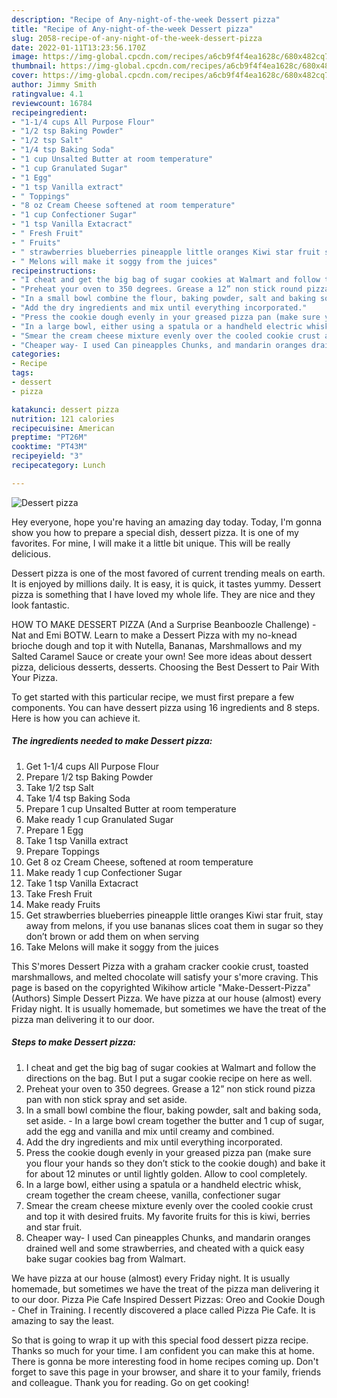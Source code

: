 ```yaml
---
description: "Recipe of Any-night-of-the-week Dessert pizza"
title: "Recipe of Any-night-of-the-week Dessert pizza"
slug: 2058-recipe-of-any-night-of-the-week-dessert-pizza
date: 2022-01-11T13:23:56.170Z
image: https://img-global.cpcdn.com/recipes/a6cb9f4f4ea1628c/680x482cq70/dessert-pizza-recipe-main-photo.jpg
thumbnail: https://img-global.cpcdn.com/recipes/a6cb9f4f4ea1628c/680x482cq70/dessert-pizza-recipe-main-photo.jpg
cover: https://img-global.cpcdn.com/recipes/a6cb9f4f4ea1628c/680x482cq70/dessert-pizza-recipe-main-photo.jpg
author: Jimmy Smith
ratingvalue: 4.1
reviewcount: 16784
recipeingredient:
- "1-1/4 cups All Purpose Flour"
- "1/2 tsp Baking Powder"
- "1/2 tsp Salt"
- "1/4 tsp Baking Soda"
- "1 cup Unsalted Butter at room temperature"
- "1 cup Granulated Sugar"
- "1 Egg"
- "1 tsp Vanilla extract"
- " Toppings"
- "8 oz Cream Cheese softened at room temperature"
- "1 cup Confectioner Sugar"
- "1 tsp Vanilla Extacract"
- " Fresh Fruit"
- " Fruits"
- " strawberries blueberries pineapple little oranges Kiwi star fruit stay away from melons if you use bananas slices coat them in sugar so they dont brown or add them on when serving"
- " Melons will make it soggy from the juices"
recipeinstructions:
- "I cheat and get the big bag of sugar cookies at Walmart and follow the directions on the bag. But I put a sugar cookie recipe on here as well."
- "Preheat your oven to 350 degrees. Grease a 12” non stick round pizza pan with non stick spray and set aside."
- "In a small bowl combine the flour, baking powder, salt and baking soda, set aside.  In a large bowl cream together the butter and 1 cup of sugar, add the egg and vanilla and mix until creamy and combined."
- "Add the dry ingredients and mix until everything incorporated."
- "Press the cookie dough evenly in your greased pizza pan (make sure you flour your hands so they don’t stick to the cookie dough) and bake it for about 12 minutes or until lightly golden. Allow to cool completely."
- "In a large bowl, either using a spatula or a handheld electric whisk, cream together the cream cheese, vanilla, confectioner sugar"
- "Smear the cream cheese mixture evenly over the cooled cookie crust and top it with desired fruits. My favorite fruits for this is kiwi, berries and star fruit."
- "Cheaper way- I used Can pineapples Chunks, and mandarin oranges drained well and some strawberries, and cheated with a quick easy bake sugar cookies bag from Walmart."
categories:
- Recipe
tags:
- dessert
- pizza

katakunci: dessert pizza 
nutrition: 121 calories
recipecuisine: American
preptime: "PT26M"
cooktime: "PT43M"
recipeyield: "3"
recipecategory: Lunch

---
```



![Dessert pizza](https://img-global.cpcdn.com/recipes/a6cb9f4f4ea1628c/680x482cq70/dessert-pizza-recipe-main-photo.jpg)

Hey everyone, hope you're having an amazing day today. Today, I'm gonna show you how to prepare a special dish, dessert pizza. It is one of my favorites. For mine, I will make it a little bit unique. This will be really delicious.

Dessert pizza is one of the most favored of current trending meals on earth. It is enjoyed by millions daily. It is easy, it is quick, it tastes yummy. Dessert pizza is something that I have loved my whole life. They are nice and they look fantastic.

HOW TO MAKE DESSERT PIZZA (And a Surprise Beanboozle Challenge) - Nat and Emi BOTW. Learn to make a Dessert Pizza with my no-knead brioche dough and top it with Nutella, Bananas, Marshmallows and my Salted Caramel Sauce or create your own! See more ideas about dessert pizza, delicious desserts, desserts. Choosing the Best Dessert to Pair With Your Pizza.


To get started with this particular recipe, we must first prepare a few components. You can have dessert pizza using 16 ingredients and 8 steps. Here is how you can achieve it.

<!--inarticleads1-->

##### The ingredients needed to make Dessert pizza:

1. Get 1-1/4 cups All Purpose Flour
1. Prepare 1/2 tsp Baking Powder
1. Take 1/2 tsp Salt
1. Take 1/4 tsp Baking Soda
1. Prepare 1 cup Unsalted Butter at room temperature
1. Make ready 1 cup Granulated Sugar
1. Prepare 1 Egg
1. Take 1 tsp Vanilla extract
1. Prepare  Toppings
1. Get 8 oz Cream Cheese, softened at room temperature
1. Make ready 1 cup Confectioner Sugar
1. Take 1 tsp Vanilla Extacract
1. Take  Fresh Fruit
1. Make ready  Fruits
1. Get  strawberries blueberries pineapple little oranges Kiwi star fruit, stay away from melons, if you use bananas slices coat them in sugar so they don’t brown or add them on when serving
1. Take  Melons will make it soggy from the juices


This S&#39;mores Dessert Pizza with a graham cracker cookie crust, toasted marshmallows, and melted chocolate will satisfy your s&#39;more craving. This page is based on the copyrighted Wikihow article &#34;Make-Dessert-Pizza&#34; (Authors) Simple Dessert Pizza. We have pizza at our house (almost) every Friday night. It is usually homemade, but sometimes we have the treat of the pizza man delivering it to our door. 

<!--inarticleads2-->

##### Steps to make Dessert pizza:

1. I cheat and get the big bag of sugar cookies at Walmart and follow the directions on the bag. But I put a sugar cookie recipe on here as well.
1. Preheat your oven to 350 degrees. Grease a 12” non stick round pizza pan with non stick spray and set aside.
1. In a small bowl combine the flour, baking powder, salt and baking soda, set aside. -  In a large bowl cream together the butter and 1 cup of sugar, add the egg and vanilla and mix until creamy and combined.
1. Add the dry ingredients and mix until everything incorporated.
1. Press the cookie dough evenly in your greased pizza pan (make sure you flour your hands so they don’t stick to the cookie dough) and bake it for about 12 minutes or until lightly golden. Allow to cool completely.
1. In a large bowl, either using a spatula or a handheld electric whisk, cream together the cream cheese, vanilla, confectioner sugar
1. Smear the cream cheese mixture evenly over the cooled cookie crust and top it with desired fruits. My favorite fruits for this is kiwi, berries and star fruit.
1. Cheaper way- I used Can pineapples Chunks, and mandarin oranges drained well and some strawberries, and cheated with a quick easy bake sugar cookies bag from Walmart.


We have pizza at our house (almost) every Friday night. It is usually homemade, but sometimes we have the treat of the pizza man delivering it to our door. Pizza Pie Cafe Inspired Dessert Pizzas: Oreo and Cookie Dough - Chef in Training. I recently discovered a place called Pizza Pie Cafe. It is amazing to say the least. 

So that is going to wrap it up with this special food dessert pizza recipe. Thanks so much for your time. I am confident you can make this at home. There is gonna be more interesting food in home recipes coming up. Don't forget to save this page in your browser, and share it to your family, friends and colleague. Thank you for reading. Go on get cooking!

